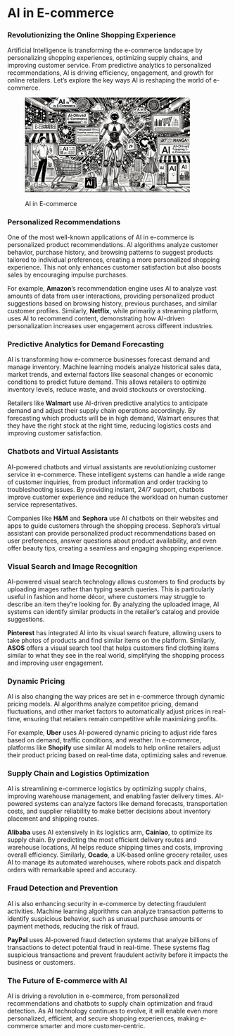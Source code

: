 # AI in E-commerce

### Revolutionizing the Online Shopping Experience

Artificial Intelligence is transforming the e-commerce landscape by personalizing shopping experiences, optimizing supply chains, and improving customer service. From predictive analytics to personalized recommendations, AI is driving efficiency, engagement, and growth for online retailers. Let’s explore the key ways AI is reshaping the world of e-commerce.

<div align="left"><figure><img src="../../.gitbook/assets/ai-in-e-commerce-min.png" alt="" width="375"><figcaption><p>AI in E-commerce</p></figcaption></figure></div>

### Personalized Recommendations

One of the most well-known applications of AI in e-commerce is personalized product recommendations. AI algorithms analyze customer behavior, purchase history, and browsing patterns to suggest products tailored to individual preferences, creating a more personalized shopping experience. This not only enhances customer satisfaction but also boosts sales by encouraging impulse purchases.

For example, **Amazon**’s recommendation engine uses AI to analyze vast amounts of data from user interactions, providing personalized product suggestions based on browsing history, previous purchases, and similar customer profiles. Similarly, **Netflix**, while primarily a streaming platform, uses AI to recommend content, demonstrating how AI-driven personalization increases user engagement across different industries.

### Predictive Analytics for Demand Forecasting

AI is transforming how e-commerce businesses forecast demand and manage inventory. Machine learning models analyze historical sales data, market trends, and external factors like seasonal changes or economic conditions to predict future demand. This allows retailers to optimize inventory levels, reduce waste, and avoid stockouts or overstocking.

Retailers like **Walmart** use AI-driven predictive analytics to anticipate demand and adjust their supply chain operations accordingly. By forecasting which products will be in high demand, Walmart ensures that they have the right stock at the right time, reducing logistics costs and improving customer satisfaction.

### Chatbots and Virtual Assistants

AI-powered chatbots and virtual assistants are revolutionizing customer service in e-commerce. These intelligent systems can handle a wide range of customer inquiries, from product information and order tracking to troubleshooting issues. By providing instant, 24/7 support, chatbots improve customer experience and reduce the workload on human customer service representatives.

Companies like **H\&M** and **Sephora** use AI chatbots on their websites and apps to guide customers through the shopping process. Sephora’s virtual assistant can provide personalized product recommendations based on user preferences, answer questions about product availability, and even offer beauty tips, creating a seamless and engaging shopping experience.

### Visual Search and Image Recognition

AI-powered visual search technology allows customers to find products by uploading images rather than typing search queries. This is particularly useful in fashion and home décor, where customers may struggle to describe an item they’re looking for. By analyzing the uploaded image, AI systems can identify similar products in the retailer’s catalog and provide suggestions.

**Pinterest** has integrated AI into its visual search feature, allowing users to take photos of products and find similar items on the platform. Similarly, **ASOS** offers a visual search tool that helps customers find clothing items similar to what they see in the real world, simplifying the shopping process and improving user engagement.

### Dynamic Pricing

AI is also changing the way prices are set in e-commerce through dynamic pricing models. AI algorithms analyze competitor pricing, demand fluctuations, and other market factors to automatically adjust prices in real-time, ensuring that retailers remain competitive while maximizing profits.

For example, **Uber** uses AI-powered dynamic pricing to adjust ride fares based on demand, traffic conditions, and weather. In e-commerce, platforms like **Shopify** use similar AI models to help online retailers adjust their product pricing based on real-time data, optimizing sales and revenue.

### Supply Chain and Logistics Optimization

AI is streamlining e-commerce logistics by optimizing supply chains, improving warehouse management, and enabling faster delivery times. AI-powered systems can analyze factors like demand forecasts, transportation costs, and supplier reliability to make better decisions about inventory placement and shipping routes.

**Alibaba** uses AI extensively in its logistics arm, **Cainiao**, to optimize its supply chain. By predicting the most efficient delivery routes and warehouse locations, AI helps reduce shipping times and costs, improving overall efficiency. Similarly, **Ocado**, a UK-based online grocery retailer, uses AI to manage its automated warehouses, where robots pack and dispatch orders with remarkable speed and accuracy.

### Fraud Detection and Prevention

AI is also enhancing security in e-commerce by detecting fraudulent activities. Machine learning algorithms can analyze transaction patterns to identify suspicious behavior, such as unusual purchase amounts or payment methods, reducing the risk of fraud.

**PayPal** uses AI-powered fraud detection systems that analyze billions of transactions to detect potential fraud in real-time. These systems flag suspicious transactions and prevent fraudulent activity before it impacts the business or customers.

### The Future of E-commerce with AI

AI is driving a revolution in e-commerce, from personalized recommendations and chatbots to supply chain optimization and fraud detection. As AI technology continues to evolve, it will enable even more personalized, efficient, and secure shopping experiences, making e-commerce smarter and more customer-centric.
